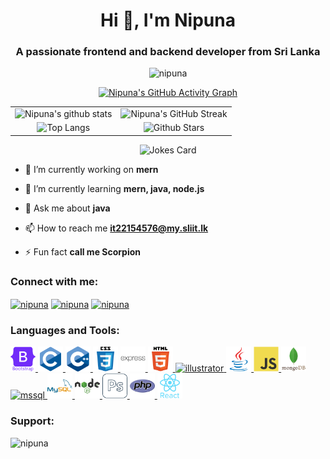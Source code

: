 <h1 align="center">Hi 👋, I'm Nipuna</h1>
<h3 align="center">A passionate frontend and backend developer from Sri Lanka</h3>

<p align="center"> <img src="https://komarev.com/ghpvc/?username=Nipuna&label=Profile%20views&color=0e75b6&style=flat" alt="nipuna" /> </p>


<p align="center">
  <a href="https://github.com/Nipuna3309309">
    <img src="https://activity-graph.herokuapp.com/graph?username=Nipuna3309309&theme=tokyonight" alt="Nipuna's GitHub Activity Graph">
  </a>
</p>

<table align="center">
  <tr>
    <td align="center"><img src="https://github-readme-stats.vercel.app/api?username=Nipuna3309309&show_icons=true&theme=tokyonight" alt="Nipuna's github stats"></td>
    <td align="center"><img src="https://github-readme-streak-stats.herokuapp.com/?user=Nipuna3309309&theme=tokyonight" alt="Nipuna's GitHub Streak"></td>
  </tr>
  <tr>
    <td align="center"><img src="https://github-readme-stats.vercel.app/api/top-langs/?username=Nipuna3309309&theme=tokyonight" alt="Top Langs"></td>
    <td align="center"><img src="https://github-readme-stats.vercel.app/api?username=Nipuna3309309&show_icons=true&locale=en&count_private=true&hide_rank=true&custom_title=My%20GitHub%20Stats&disable_animations=true&theme=tokyonight" alt="Github Stars"></td>
  </tr>
</table>

<p align="center">
  <img src="https://readme-jokes.vercel.app/api?theme=tokyonight" alt="Jokes Card">
</p>

- 🔭 I’m currently working on **mern**

- 🌱 I’m currently learning **mern, java, node.js**

- 💬 Ask me about **java**

- 📫 How to reach me **it22154576@my.sliit.lk**

- ⚡ Fun fact **call me Scorpion**

<h3 align="left">Connect with me:</h3>
<p align="left">
  <a href="https://www.linkedin.com/in/nipuna" target="_blank"><img align="center" src="https://cdn.jsdelivr.net/npm/simple-icons@v3/icons/linkedin.svg" alt="nipuna" height="30" width="40" /></a>
  <a href="https://www.facebook.com/nipuna" target="_blank"><img align="center" src="https://cdn.jsdelivr.net/npm/simple-icons@v3/icons/facebook.svg" alt="nipuna" height="30" width="40" /></a>
  <a href="https://www.instagram.com/nipuna" target="_blank"><img align="center" src="https://cdn.jsdelivr.net/npm/simple-icons@v3/icons/instagram.svg" alt="nipuna" height="30" width="40" /></a>
</p>

<h3 align="left">Languages and Tools:</h3>
<p align="left">
  <a href="https://getbootstrap.com" target="_blank" rel="noreferrer"> <img src="https://raw.githubusercontent.com/devicons/devicon/master/icons/bootstrap/bootstrap-plain-wordmark.svg" alt="bootstrap" width="40" height="40"/> </a>
  <a href="https://www.cprogramming.com/" target="_blank" rel="noreferrer"> <img src="https://raw.githubusercontent.com/devicons/devicon/master/icons/c/c-original.svg" alt="c" width="40" height="40"/> </a>
  <a href="https://www.w3schools.com/cpp/" target="_blank" rel="noreferrer"> <img src="https://raw.githubusercontent.com/devicons/devicon/master/icons/cplusplus/cplusplus-original.svg" alt="cplusplus" width="40" height="40"/> </a>
  <a href="https://www.w3schools.com/css/" target="_blank" rel="noreferrer"> <img src="https://raw.githubusercontent.com/devicons/devicon/master/icons/css3/css3-original-wordmark.svg" alt="css3" width="40" height="40"/> </a>
  <a href="https://expressjs.com" target="_blank" rel="noreferrer"> <img src="https://raw.githubusercontent.com/devicons/devicon/master/icons/express/express-original-wordmark.svg" alt="express" width="40" height="40"/> </a>
  <a href="https://www.w3.org/html/" target="_blank" rel="noreferrer"> <img src="https://raw.githubusercontent.com/devicons/devicon/master/icons/html5/html5-original-wordmark.svg" alt="html5" width="40" height="40"/> </a>
  <a href="https://www.adobe.com/in/products/illustrator.html" target="_blank" rel="noreferrer"> <img src="https://www.vectorlogo.zone/logos/adobe_illustrator/adobe_illustrator-icon.svg" alt="illustrator" width="40" height="40"/> </a>
  <a href="https://www.java.com" target="_blank" rel="noreferrer"> <img src="https://raw.githubusercontent.com/devicons/devicon/master/icons/java/java-original.svg" alt="java" width="40" height="40"/> </a>
  <a href="https://developer.mozilla.org/en-US/docs/Web/JavaScript" target="_blank" rel="noreferrer"> <img src="https://raw.githubusercontent.com/devicons/devicon/master/icons/javascript/javascript-original.svg" alt="javascript" width="40" height="40"/> </a>
  <a href="https://www.mongodb.com/" target="_blank" rel="noreferrer"> <img src="https://raw.githubusercontent.com/devicons/devicon/master/icons/mongodb/mongodb-original-wordmark.svg" alt="mongodb" width="40" height="40"/> </a>
  <a href="https://www.microsoft.com/en-us/sql-server" target="_blank" rel="noreferrer"> <img src="https://www.svgrepo.com/show/303229/microsoft-sql-server-logo.svg" alt="mssql" width="40" height="40"/> </a>
  <a href="https://www.mysql.com/" target="_blank" rel="noreferrer"> <img src="https://raw.githubusercontent.com/devicons/devicon/master/icons/mysql/mysql-original-wordmark.svg" alt="mysql" width="40" height="40"/> </a>
  <a href="https://nodejs.org" target="_blank" rel="noreferrer"> <img src="https://raw.githubusercontent.com/devicons/devicon/master/icons/nodejs/nodejs-original-wordmark.svg" alt="nodejs" width="40" height="40"/> </a>
  <a href="https://www.photoshop.com/en" target="_blank" rel="noreferrer"> <img src="https://raw.githubusercontent.com/devicons/devicon/master/icons/photoshop/photoshop-line.svg" alt="photoshop" width="40" height="40"/> </a>
  <a href="https://www.php.net" target="_blank" rel="noreferrer"> <img src="https://raw.githubusercontent.com/devicons/devicon/master/icons/php/php-original.svg" alt="php" width="40" height="40"/> </a>
  <a href="https://reactjs.org/" target="_blank" rel="noreferrer"> <img src="https://raw.githubusercontent.com/devicons/devicon/master/icons/react/react-original-wordmark.svg" alt="react" width="40" height="40"/> </a>
</p>

<h3 align="left">Support:</h3>
<p>
  <a href="https://www.buymeacoffee.com/Nipuna3309309" target="_blank">
    <img align="left" src="https://cdn.buymeacoffee.com/buttons/v2/default-yellow.png" height="50" width="210" alt="nipuna" />
  </a>
</p>
<br><br>
